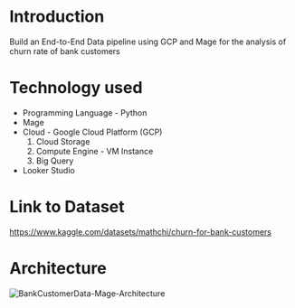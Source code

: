 # Introduction
Build an End-to-End Data pipeline using GCP and Mage for the analysis of churn rate of bank customers

# Technology used
- Programming Language - Python
- Mage
- Cloud - Google Cloud Platform (GCP)
  1. Cloud Storage
  2. Compute Engine - VM Instance
  3. Big Query
- Looker Studio

# Link to Dataset
https://www.kaggle.com/datasets/mathchi/churn-for-bank-customers

# Architecture

![BankCustomerData-Mage-Architecture](https://github.com/SS279/mage-gcp-data-engineering-project/assets/106775794/e402fac6-a04c-429b-ac5c-404efbb75d5f)
